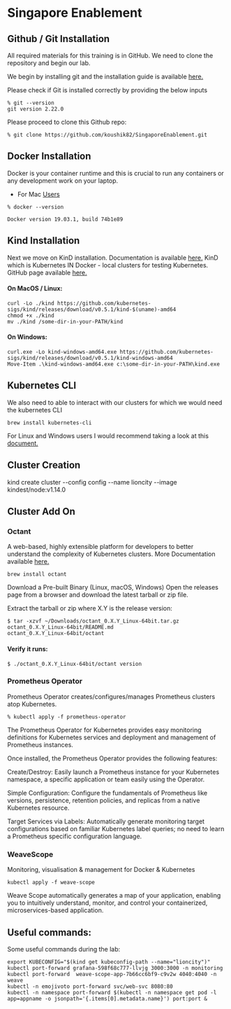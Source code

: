 
# Singapore Enablement

## Github / Git Installation

All required materials for this training is in GitHub. We need to clone the repository and begin our lab.

We begin by installing git and the installation guide is available [here.][GH]

Please check if Git is installed correctly by providing the below inputs 

```
% git --version
git version 2.22.0
```

Please proceed to clone this Github repo:

```
% git clone https://github.com/koushik82/SingaporeEnablement.git
```

## Docker Installation

Docker is your container runtime and this is crucial to run any containers or any development work on your laptop. 

- For Mac [Users][DM]

```
% docker --version

Docker version 19.03.1, build 74b1e89
```

## Kind Installation

Next we move on KinD installation. Documentation is available [here.][KD]
KinD which is Kubernetes IN Docker - local clusters for testing Kubernetes. GitHub page available [here.][KQS]

#### On MacOS / Linux:

```
curl -Lo ./kind https://github.com/kubernetes-sigs/kind/releases/download/v0.5.1/kind-$(uname)-amd64
chmod +x ./kind
mv ./kind /some-dir-in-your-PATH/kind
```

#### On Windows:

```
curl.exe -Lo kind-windows-amd64.exe https://github.com/kubernetes-sigs/kind/releases/download/v0.5.1/kind-windows-amd64
Move-Item .\kind-windows-amd64.exe c:\some-dir-in-your-PATH\kind.exe
```

## Kubernetes CLI

We also need to able to interact with our clusters for which we would need the kubernetes CLI

```
brew install kubernetes-cli
```

For Linux and Windows users I would recommend taking a look at this [document.][KCLI] 

## Cluster Creation

kind create cluster --config config --name lioncity --image kindest/node:v1.14.0

## Cluster Add On

### Octant

A web-based, highly extensible platform for developers to better understand the complexity of Kubernetes clusters. More Documentation available [here.][OT]  

```
brew install octant
```

Download a Pre-built Binary (Linux, macOS, Windows)
Open the releases page from a browser and download the latest tarball or zip file.

Extract the tarball or zip where X.Y is the release version:

```
$ tar -xzvf ~/Downloads/octant_0.X.Y_Linux-64bit.tar.gz
octant_0.X.Y_Linux-64bit/README.md
octant_0.X.Y_Linux-64bit/octant
```

#### Verify it runs:

```
$ ./octant_0.X.Y_Linux-64bit/octant version
```

### Prometheus Operator

Prometheus Operator creates/configures/manages Prometheus clusters atop Kubernetes. 

```
% kubectl apply -f prometheus-operator
```

The Prometheus Operator for Kubernetes provides easy monitoring definitions for Kubernetes services and deployment and management of Prometheus instances.

Once installed, the Prometheus Operator provides the following features:

Create/Destroy: Easily launch a Prometheus instance for your Kubernetes namespace, a specific application or team easily using the Operator.

Simple Configuration: Configure the fundamentals of Prometheus like versions, persistence, retention policies, and replicas from a native Kubernetes resource.

Target Services via Labels: Automatically generate monitoring target configurations based on familiar Kubernetes label queries; no need to learn a Prometheus specific configuration language.

### WeaveScope

Monitoring, visualisation & management for Docker & Kubernetes

```
kubectl apply -f weave-scope
```

Weave Scope automatically generates a map of your application, enabling you to intuitively understand, monitor, and control your containerized, microservices-based application.

## Useful commands: 

Some useful commands during the lab:

```
export KUBECONFIG="$(kind get kubeconfig-path --name="lioncity")"
kubectl port-forward grafana-598f68c777-llvjg 3000:3000 -n monitoring
kubectl port-forward  weave-scope-app-7b66cc6bf9-c9v2w 4040:4040 -n weave
kubectl -n emojivoto port-forward svc/web-svc 8080:80
kubectl -n namespace port-forward $(kubectl -n namespace get pod -l app=appname -o jsonpath='{.items[0].metadata.name}') port:port &
```

[GH]: https://www.atlassian.com/git/tutorials/install-git
[DM]: https://docs.docker.com/docker-for-mac/
[KD]: https://github.com/kubernetes-sigs/kind
[KCLI]: https://kubernetes.io/docs/tasks/tools/install-kubectl/#before-you-begin
[KQS]: https://github.com/kubernetes-sigs/kind
[OT]: https://github.com/vmware/octant
